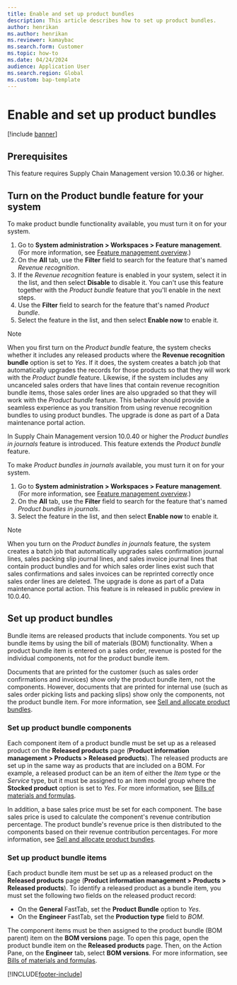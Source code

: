 ```yaml
---
title: Enable and set up product bundles 
description: This article describes how to set up product bundles.
author: henrikan
ms.author: henrikan
ms.reviewer: kamaybac
ms.search.form: Customer
ms.topic: how-to
ms.date: 04/24/2024
audience: Application User
ms.search.region: Global
ms.custom: bap-template
---
```


# Enable and set up product bundles

[!include [banner](../includes/banner.md)]

## Prerequisites

This feature requires Supply Chain Management version 10.0.36 or higher.

## Turn on the Product bundle feature for your system

To make product bundle functionality available, you must turn it on for your system.

1. Go to **System administration \> Workspaces \> Feature management**. (For more information, see [Feature management overview](../../fin-ops-core/fin-ops/get-started/feature-management/feature-management-overview.md).)
1. On the **All** tab, use the **Filter** field to search for the feature that's named *Revenue recognition*.
1. If the *Revenue recognition* feature is enabled in your system, select it in the list, and then select **Disable** to disable it. You can't use this feature together with the *Product bundle* feature that you'll enable in the next steps.
1. Use the **Filter** field to search for the feature that's named *Product bundle*.
1. Select the feature in the list, and then select **Enable now** to enable it.

> [!NOTE]
> When you first turn on the *Product bundle* feature, the system checks whether it includes any released products where the **Revenue recognition bundle** option is set to *Yes*. If it does, the system creates a batch job that automatically upgrades the records for those products so that they will work with the *Product bundle* feature. Likewise, if the system includes any uncanceled sales orders that have lines that contain revenue recognition bundle items, those sales order lines are also upgraded so that they will work with the *Product bundle* feature. This behavior should provide a seamless experience as you transition from using revenue recognition bundles to using product bundles. The upgrade is done as part of a Data maintenance portal action.

In Supply Chain Management version 10.0.40 or higher the *Product bundles in journals* feature is introduced. This feature extends the *Product bundle* feature. 

To make *Product bundles in journals* available, you must turn it on for your system.

1. Go to **System administration \> Workspaces \> Feature management**. (For more information, see [Feature management overview](../../fin-ops-core/fin-ops/get-started/feature-management/feature-management-overview.md).)
1. On the **All** tab, use the **Filter** field to search for the feature that's named *Product bundles in journals*.
1. Select the feature in the list, and then select **Enable now** to enable it.

> [!NOTE]
> When you turn on the *Product bundles in journals* feature, the system creates a batch job that automatically upgrades sales confirmation journal lines, sales packing slip journal lines, and sales invoice journal lines that contain product bundles and for which sales order lines exist such that sales confirmations and sales invoices can be reprinted correctly once sales order lines are deleted. The upgrade is done as part of a Data maintenance portal action. This feature is in released in public preview in 10.0.40.


## Set up product bundles

Bundle items are released products that include components. You set up bundle items by using the bill of materials (BOM) functionality. When a product bundle item is entered on a sales order, revenue is posted for the individual components, not for the product bundle item.

Documents that are printed for the customer (such as sales order confirmations and invoices) show only the product bundle item, not the components. However, documents that are printed for internal use (such as sales order picking lists and packing slips) show only the components, not the product bundle item. For more information, see [Sell and allocate product bundles](product-bundles-use.md).

### Set up product bundle components

Each component item of a product bundle must be set up as a released product on the **Released products** page (**Product information management \> Products \> Released products**). The released products are set up in the same way as products that are included on a BOM. For example, a released product can be an item of either the *Item* type or the *Service* type, but it must be assigned to an item model group where the **Stocked product** option is set to *Yes*. For more information, see [Bills of materials and formulas](../production-control/bill-of-material-bom.md).

In addition, a base sales price must be set for each component. The base sales price is used to calculate the component's revenue contribution percentage. The product bundle's revenue price is then distributed to the components based on their revenue contribution percentages. For more information, see [Sell and allocate product bundles](product-bundles-use.md).

### Set up product bundle items

Each product bundle item must be set up as a released product on the **Released products** page (**Product information management \> Products \> Released products**). To identify a released product as a bundle item, you must set the following two fields on the released product record:

- On the **General** FastTab, set the **Product Bundle** option to *Yes*.
- On the **Engineer** FastTab, set the **Production type** field to *BOM*.

The component items must be then assigned to the product bundle (BOM parent) item on the **BOM versions** page. To open this page, open the product bundle item on the **Released products** page. Then, on the Action Pane, on the **Engineer** tab, select **BOM versions**. For more information, see [Bills of materials and formulas](../production-control/bill-of-material-bom.md).

[!INCLUDE[footer-include](../../includes/footer-banner.md)]
